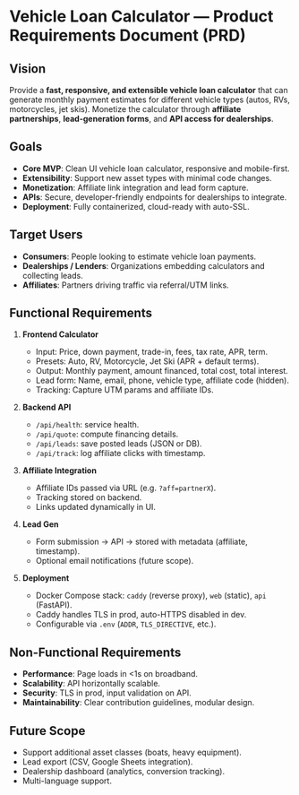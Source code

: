 # Vehicle Loan Calculator — Product Requirements Document (PRD)

## Vision

Provide a **fast, responsive, and extensible vehicle loan calculator** that can generate monthly payment estimates for different vehicle types (autos, RVs, motorcycles, jet skis). Monetize the calculator through **affiliate partnerships**, **lead-generation forms**, and **API access for dealerships**.

## Goals

- **Core MVP**: Clean UI vehicle loan calculator, responsive and mobile-first.
- **Extensibility**: Support new asset types with minimal code changes.
- **Monetization**: Affiliate link integration and lead form capture.
- **APIs**: Secure, developer-friendly endpoints for dealerships to integrate.
- **Deployment**: Fully containerized, cloud-ready with auto-SSL.

## Target Users

- **Consumers**: People looking to estimate vehicle loan payments.
- **Dealerships / Lenders**: Organizations embedding calculators and collecting leads.
- **Affiliates**: Partners driving traffic via referral/UTM links.

## Functional Requirements

1. **Frontend Calculator**

   - Input: Price, down payment, trade-in, fees, tax rate, APR, term.
   - Presets: Auto, RV, Motorcycle, Jet Ski (APR + default terms).
   - Output: Monthly payment, amount financed, total cost, total interest.
   - Lead form: Name, email, phone, vehicle type, affiliate code (hidden).
   - Tracking: Capture UTM params and affiliate IDs.

1. **Backend API**

   - `/api/health`: service health.
   - `/api/quote`: compute financing details.
   - `/api/leads`: save posted leads (JSON or DB).
   - `/api/track`: log affiliate clicks with timestamp.

1. **Affiliate Integration**

   - Affiliate IDs passed via URL (e.g. `?aff=partnerX`).
   - Tracking stored on backend.
   - Links updated dynamically in UI.

1. **Lead Gen**

   - Form submission → API → stored with metadata (affiliate, timestamp).
   - Optional email notifications (future scope).

1. **Deployment**

   - Docker Compose stack: `caddy` (reverse proxy), `web` (static), `api` (FastAPI).
   - Caddy handles TLS in prod, auto-HTTPS disabled in dev.
   - Configurable via `.env` (`ADDR`, `TLS_DIRECTIVE`, etc.).

## Non-Functional Requirements

- **Performance**: Page loads in \<1s on broadband.
- **Scalability**: API horizontally scalable.
- **Security**: TLS in prod, input validation on API.
- **Maintainability**: Clear contribution guidelines, modular design.

## Future Scope

- Support additional asset classes (boats, heavy equipment).
- Lead export (CSV, Google Sheets integration).
- Dealership dashboard (analytics, conversion tracking).
- Multi-language support.
